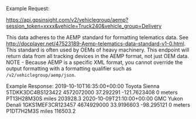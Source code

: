 Example Request:

https://api.gpsinsight.com/v2/vehiclegroup/aemp?session_token=xxxx&vehicle=Truck240&vehicle_group=Delivery

This data adheres to the AEMP standard for formatting telematics data. 
See http://docplayer.net/47523189-Aemp-telematics-data-standard-v1-0.html. 
This standard is often used by OEMs of heavy machinery. 
This endpoint will return data from all tracking devices in the AEMP format, not just OEM data.
NOTE - Because AEMP is a specific XML format, you cannot override the output formatting with a formatting qualifier
such as `/v2/vehiclegroup/aemp/json`. 

Example Response:
    <?xml version="1.0"?>
    <Fleet version="1.2" snapshotTime="2021-09-28T17:50:35+00:00" xmlns="http://schemas.aemp.org/fleet">
        <Equipment>
            <EquipmentHeader>
                <UnitInstallDateTime>2019-10-10T16:35:00+00:00</UnitInstallDateTime>
                <Make>Toyota</Make>
                <Model>Sienna</Model>
                <EquipmentID>5TDKK3DC4BS123422</EquipmentID>
                <SerialNumber>4572072000</SerialNumber>
            </EquipmentHeader>
            <Location datetime="2021-09-28T15:22:29+00:00">
                <Latitude>37.292291</Latitude>
                <Longitude>-121.7623408</Longitude>
                <Altitude>
                    <Meters>0</Meters>
                </Altitude>
                <AltitudeUnits>meters</AltitudeUnits>
            </Location>
            <CumulativeOperatingHours datetime="2021-09-28T15:22:29+00:00">
                <Hour>PT13H28M30S</Hour>
            </CumulativeOperatingHours>
            <Distance datetime="2021-09-28T15:22:29+00:00">
                <OdometerUnits>miles</OdometerUnits>
                <Odometer>203928.3</Odometer>
            </Distance>
        </Equipment>
        <Equipment>
            <EquipmentHeader>
                <UnitInstallDateTime>2020-10-09T21:10:00+00:00</UnitInstallDateTime>
                <Make>GMC</Make>
                <Model>Yukon Denali</Model>
                <EquipmentID>1GKS1MEF3CR123457</EquipmentID>
                <SerialNumber>4674929000</SerialNumber>
            </EquipmentHeader>
            <Location datetime="2021-09-28T15:35:31+00:00">
                <Latitude>33.9196603</Latitude>
                <Longitude>-98.295121</Longitude>
                <Altitude>
                    <Meters>0</Meters>
                </Altitude>
                <AltitudeUnits>meters</AltitudeUnits>
            </Location>
            <CumulativeOperatingHours datetime="2021-09-28T15:35:31+00:00">
                <Hour>P1DT7H2M3S</Hour>
            </CumulativeOperatingHours>
            <Distance datetime="2021-09-28T15:35:31+00:00">
                <OdometerUnits>miles</OdometerUnits>
                <Odometer>116503.2</Odometer>
            </Distance>
        </Equipment>
    </Fleet>
